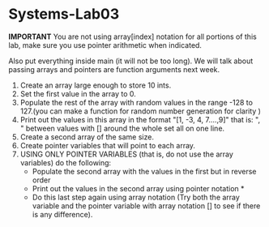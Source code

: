 # Systems-Lab03

**IMPORTANT**
You are not using array[index] notation for all portions of this lab, make sure you use pointer arithmetic when indicated.

Also put everything inside main (it will not be too long). We will talk about passing arrays and pointers are function arguments next week.


1. Create an array large enough to store 10 ints.
2. Set the first value in the array to 0.
3. Populate the rest of the array with random values in the range -128 to 127.(you can make a function for random number generation for clarity )
4. Print out the values in this array in the format "[1, -3, 4, 7....,9]" that is: ", " between values with [] around the whole set all on one line.
5. Create a second array of the same size.
6. Create pointer variables that will point to each array.
7. USING ONLY POINTER VARIABLES (that is, do not use the array variables) do the following:
   * Populate the second array with the values in the first but in reverse order
   * Print out the values in the second array using pointer notation *
   * Do this last step again using array notation (Try both the array variable and the pointer variable with array notation [] to see if there is any difference).



